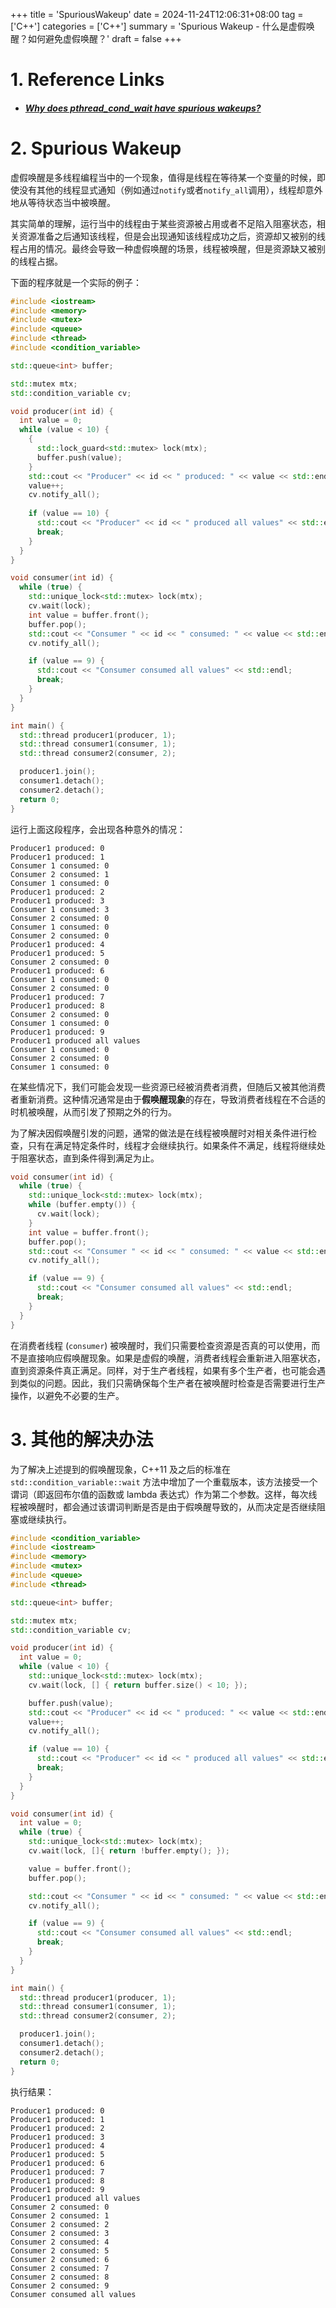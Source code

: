 +++
title = 'SpuriousWakeup'
date = 2024-11-24T12:06:31+08:00
tag = ['C++']
categories = ['C++']
summary = 'Spurious Wakeup - 什么是虚假唤醒？如何避免虚假唤醒？'
draft = false
+++

# 1. Reference Links

- ##### [Why does pthread_cond_wait have spurious wakeups?](https://stackoverflow.com/questions/8594591/why-does-pthread-cond-wait-have-spurious-wakeups)

# 2. Spurious Wakeup

虚假唤醒是多线程编程当中的一个现象，值得是线程在等待某一个变量的时候，即使没有其他的线程显式通知（例如通过`notify`或者`notify_all`调用），线程却意外地从等待状态当中被唤醒。

其实简单的理解，运行当中的线程由于某些资源被占用或者不足陷入阻塞状态，相关资源准备之后通知该线程，但是会出现通知该线程成功之后，资源却又被别的线程占用的情况。最终会导致一种虚假唤醒的场景，线程被唤醒，但是资源缺又被别的线程占据。

下面的程序就是一个实际的例子：

```C++
#include <iostream>
#include <memory>
#include <mutex>
#include <queue>
#include <thread>
#include <condition_variable>

std::queue<int> buffer;

std::mutex mtx;
std::condition_variable cv;

void producer(int id) {
  int value = 0;
  while (value < 10) {
    {
      std::lock_guard<std::mutex> lock(mtx);
      buffer.push(value);
    }
    std::cout << "Producer" << id << " produced: " << value << std::endl;
    value++;
    cv.notify_all();
    
    if (value == 10) {
      std::cout << "Producer" << id << " produced all values" << std::endl;
      break;
    }
  }
}

void consumer(int id) {
  while (true) {
    std::unique_lock<std::mutex> lock(mtx);
    cv.wait(lock);
    int value = buffer.front();
    buffer.pop();
    std::cout << "Consumer " << id << " consumed: " << value << std::endl;
    cv.notify_all();

    if (value == 9) {
      std::cout << "Consumer consumed all values" << std::endl;
      break;
    }
  }
}

int main() {
  std::thread producer1(producer, 1);
  std::thread consumer1(consumer, 1);
  std::thread consumer2(consumer, 2);

  producer1.join();
  consumer1.detach();
  consumer2.detach();
  return 0;
}
```

运行上面这段程序，会出现各种意外的情况：

```shell
Producer1 produced: 0
Producer1 produced: 1
Consumer 1 consumed: 0
Consumer 2 consumed: 1
Consumer 1 consumed: 0
Producer1 produced: 2
Producer1 produced: 3
Consumer 1 consumed: 3
Consumer 2 consumed: 0
Consumer 1 consumed: 0
Consumer 2 consumed: 0
Producer1 produced: 4
Producer1 produced: 5
Consumer 2 consumed: 0
Producer1 produced: 6
Consumer 1 consumed: 0
Consumer 2 consumed: 0
Producer1 produced: 7
Producer1 produced: 8
Consumer 2 consumed: 0
Consumer 1 consumed: 0
Producer1 produced: 9
Producer1 produced all values
Consumer 1 consumed: 0
Consumer 2 consumed: 0
Consumer 1 consumed: 0
```

在某些情况下，我们可能会发现一些资源已经被消费者消费，但随后又被其他消费者重新消费。这种情况通常是由于**假唤醒现象**的存在，导致消费者线程在不合适的时机被唤醒，从而引发了预期之外的行为。

为了解决因假唤醒引发的问题，通常的做法是在线程被唤醒时对相关条件进行检查，只有在满足特定条件时，线程才会继续执行。如果条件不满足，线程将继续处于阻塞状态，直到条件得到满足为止。

```C++
void consumer(int id) {
  while (true) {
    std::unique_lock<std::mutex> lock(mtx);
    while (buffer.empty()) {
      cv.wait(lock);
    }
    int value = buffer.front();
    buffer.pop();
    std::cout << "Consumer " << id << " consumed: " << value << std::endl;
    cv.notify_all();

    if (value == 9) {
      std::cout << "Consumer consumed all values" << std::endl;
      break;
    }
  }
}
```

在消费者线程 (`consumer`) 被唤醒时，我们只需要检查资源是否真的可以使用，而不是直接响应假唤醒现象。如果是虚假的唤醒，消费者线程会重新进入阻塞状态，直到资源条件真正满足。同样，对于生产者线程，如果有多个生产者，也可能会遇到类似的问题。因此，我们只需确保每个生产者在被唤醒时检查是否需要进行生产操作，以避免不必要的生产。

# 3. 其他的解决办法

为了解决上述提到的假唤醒现象，C++11 及之后的标准在 `std::condition_variable::wait` 方法中增加了一个重载版本，该方法接受一个谓词（即返回布尔值的函数或 lambda 表达式）作为第二个参数。这样，每次线程被唤醒时，都会通过该谓词判断是否是由于假唤醒导致的，从而决定是否继续阻塞或继续执行。

```c++
#include <condition_variable>
#include <iostream>
#include <memory>
#include <mutex>
#include <queue>
#include <thread>

std::queue<int> buffer;

std::mutex mtx;
std::condition_variable cv;

void producer(int id) {
  int value = 0;
  while (value < 10) {
    std::unique_lock<std::mutex> lock(mtx);
    cv.wait(lock, [] { return buffer.size() < 10; });

    buffer.push(value);
    std::cout << "Producer" << id << " produced: " << value << std::endl;
    value++;
    cv.notify_all();

    if (value == 10) {
      std::cout << "Producer" << id << " produced all values" << std::endl;
      break;
    }
  }
}

void consumer(int id) {
  int value = 0;
  while (true) {
    std::unique_lock<std::mutex> lock(mtx);
    cv.wait(lock, []{ return !buffer.empty(); });

    value = buffer.front();
    buffer.pop();

    std::cout << "Consumer " << id << " consumed: " << value << std::endl;
    cv.notify_all();

    if (value == 9) {
      std::cout << "Consumer consumed all values" << std::endl;
      break;
    }
  }
}

int main() {
  std::thread producer1(producer, 1);
  std::thread consumer1(consumer, 1);
  std::thread consumer2(consumer, 2);

  producer1.join();
  consumer1.detach();
  consumer2.detach();
  return 0;
}
```

执行结果：

```shell
Producer1 produced: 0
Producer1 produced: 1
Producer1 produced: 2
Producer1 produced: 3
Producer1 produced: 4
Producer1 produced: 5
Producer1 produced: 6
Producer1 produced: 7
Producer1 produced: 8
Producer1 produced: 9
Producer1 produced all values
Consumer 2 consumed: 0
Consumer 2 consumed: 1
Consumer 2 consumed: 2
Consumer 2 consumed: 3
Consumer 2 consumed: 4
Consumer 2 consumed: 5
Consumer 2 consumed: 6
Consumer 2 consumed: 7
Consumer 2 consumed: 8
Consumer 2 consumed: 9
Consumer consumed all values
```

